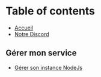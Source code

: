 # Table of contents

* [Accueil](README.md)
* [Notre Discord](https://discord.gg/s4PFvv8)

## Gérer mon service

* [Gérer son instance NodeJs](gerer-mon-service/gerer-son-instance-nodejs.md)

